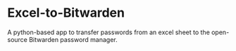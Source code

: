# Excel-to-Bitwarden
A python-based app to transfer passwords from an excel sheet to the open-source Bitwarden password manager. 
